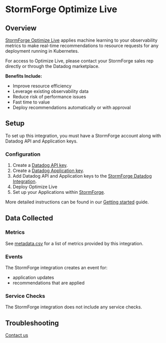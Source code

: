 # StormForge Optimize Live

## Overview

[StormForge Optimize Live][1] applies machine learning to your observability metrics to make real-time recommendations to resource requests for any deployment running in Kubernetes.

For access to Optimize Live, please contact your StormForge sales rep directly or through the Datadog marketplace.

**Benefits Include:**
- Improve resource efficiency
- Leverage existing observability data
- Reduce risk of performance issues
- Fast time to value
- Deploy recommendations automatically or with approval

## Setup

To set up this integration, you must have a StormForge account along with Datadog API and Application keys.

### Configuration

1. Create a [Datadog API key][2].
2. Create a [Datadog Application key][3].
3. Add Datadog API and Application keys to the [StormForge Datadog Integration][4].
4. Deploy Optimize Live
5. Set up your Applications within [StormForge][5].

More detailed instructions can be found in our [Getting started][6] guide.

## Data Collected

### Metrics

See [metadata.csv][7] for a list of metrics provided by this integration.

### Events

The StormForge integration creates an event for:
- application updates
- recommendations that are applied

### Service Checks

The StormForge integration does not include any service checks.

## Troubleshooting

[Contact us][8]

[1]: https://www.stormforge.io/how-stormforge-optimize-live-works/
[2]: https://docs.datadoghq.com/account_management/api-app-keys/#api-keys
[3]: https://docs.datadoghq.com/account_management/api-app-keys/#application-keys
[4]: https://docs.stormforge.io/optimize-live/install/#datadog-metrics
[5]: https://app.stormforge.io
[6]: https://docs.stormforge.io/optimize-live/
[7]: https://github.com/DataDog/integrations-extras/blob/master/stormforge/metadata.csv
[8]: mailto:support@stormforge.io
